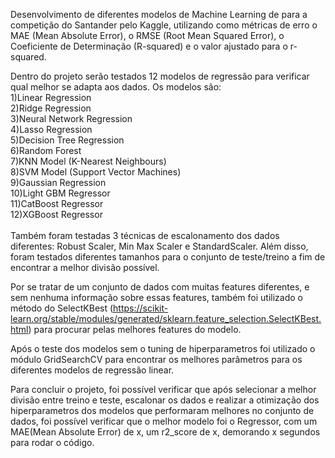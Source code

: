 Desenvolvimento de diferentes modelos de Machine Learning de para a competição do Santander pelo Kaggle, utilizando como métricas de erro o MAE (Mean Absolute Error), o RMSE (Root Mean Squared Error), o Coeficiente de Determinação (R-squared) e o valor ajustado para o r-squared. <br>

Dentro do projeto serão testados 12 modelos de regressão para verificar qual melhor se adapta aos dados. Os modelos são: <br>
1)Linear Regression<br>
2)Ridge Regression<br>
3)Neural Network Regression<br>
4)Lasso Regression<br>
5)Decision Tree Regression<br>
6)Random Forest<br>
7)KNN Model (K-Nearest Neighbours)<br>
8)SVM Model (Support Vector Machines)<br>
9)Gaussian Regression<br>
10)Light GBM Regressor <br>
11)CatBoost Regressor <br>
12)XGBoost Regressor <br>
<br>
Também foram testadas 3 técnicas de escalonamento dos dados diferentes: Robust Scaler, Min Max Scaler e StandardScaler. Além disso, foram testados diferentes tamanhos para o conjunto de teste/treino a fim de encontrar a melhor divisão possível.<br>

Por se tratar de um conjunto de dados com muitas features diferentes, e sem nenhuma informação sobre essas features, também foi utilizado o método do SelectKBest (https://scikit-learn.org/stable/modules/generated/sklearn.feature_selection.SelectKBest.html) para procurar pelas melhores features do modelo. <br>

Após o teste dos modelos sem o tuning de hiperparametros foi utilizado o módulo GridSearchCV para encontrar os melhores parâmetros para os diferentes modelos de regressão linear.

Para concluir o projeto, foi possível verificar que após selecionar a melhor divisão entre treino e teste, escalonar os dados e realizar a otimização dos hiperparametros dos modelos que performaram melhores no conjunto de dados, foi possível verificar que o melhor modelo foi o Regressor, com um MAE(Mean Absolute Error) de x, um r2_score de x, demorando x segundos para rodar o código.